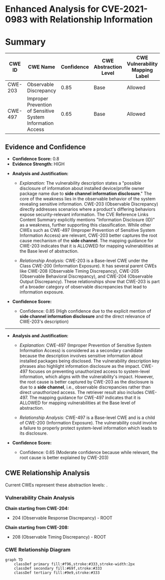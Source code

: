 # Enhanced Analysis for CVE-2021-0983 with Relationship Information

# Summary
| CWE ID | CWE Name | Confidence | CWE Abstraction Level | CWE Vulnerability Mapping Label | CWE-Vulnerability Mapping Notes |
|---|---|---|---|---|---|
| CWE-203 | Observable Discrepancy | 0.85 | Base | Allowed | Primary CWE |
| CWE-497 | Improper Prevention of Sensitive System Information Access | 0.65 | Base | Allowed | Secondary Candidate |

## Evidence and Confidence

*   **Confidence Score:** 0.8
*   **Evidence Strength:** HIGH

- **Analysis and Justification:**  
  - *Explanation:* The vulnerability description states a "possible disclosure of information about installed device/profile owner package name due to **side channel information disclosure**." The core of the weakness lies in the observable behavior of the system revealing sensitive information. CWE-203 (Observable Discrepancy) directly addresses scenarios where a product's differing behaviors expose security-relevant information. The CVE Reference Links Content Summary explicitly mentions "Information Disclosure (ID)" as a weakness, further supporting this classification. While other CWEs such as CWE-497 (Improper Prevention of Sensitive System Information Access) are relevant, CWE-203 better captures the root cause mechanism of the **side channel**. The mapping guidance for CWE-203 indicates that it is ALLOWED for mapping vulnerabilities at the Base level of abstraction.
  
  - *Relationship Analysis:* CWE-203 is a Base-level CWE under the Class CWE-200 (Information Exposure). It has several parent CWEs like CWE-208 (Observable Timing Discrepancy), CWE-205 (Observable Behavioral Discrepancy), and CWE-204 (Observable Output Discrepancy). These relationships show that CWE-203 is part of a broader category of observable discrepancies that lead to information exposure.

- **Confidence Score:**
  - Confidence: 0.85 (High confidence due to the explicit mention of **side channel information disclosure** and the direct relevance of CWE-203's description)

---

- **Analysis and Justification:**  
  - *Explanation:* CWE-497 (Improper Prevention of Sensitive System Information Access) is considered as a secondary candidate because the description involves sensitive information about installed packages being disclosed. The vulnerability description key phrases also highlight information disclosure as the impact. CWE-497 focuses on preventing unauthorized access to system-level information, which aligns with the vulnerability's impact. However, the root cause is better captured by CWE-203 as the disclosure is due to a **side channel**, i.e., observable discrepancies rather than direct unauthorized access. The retriever result also includes CWE-497. The mapping guidance for CWE-497 indicates that it is ALLOWED for mapping vulnerabilities at the Base level of abstraction.

  - *Relationship Analysis:* CWE-497 is a Base-level CWE and is a child of CWE-200 (Information Exposure). The vulnerability could involve a failure to properly protect system-level information which leads to its disclosure.

- **Confidence Score:**
  - Confidence: 0.65 (Moderate confidence because while relevant, the root cause is better explained by CWE-203)


## CWE Relationship Analysis

Current CWEs represent these abstraction levels: .


### Vulnerability Chain Analysis

**Chain starting from CWE-204:**
- 204 (Observable Response Discrepancy) - ROOT


**Chain starting from CWE-208:**
- 208 (Observable Timing Discrepancy) - ROOT



### CWE Relationship Diagram

```mermaid
graph TD
    classDef primary fill:#f96,stroke:#333,stroke-width:2px
    classDef secondary fill:#69f,stroke:#333
    classDef tertiary fill:#9e9,stroke:#333
```
